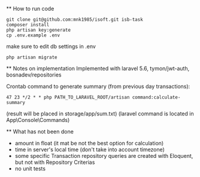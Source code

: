 
** How to run code
```console
git clone git@github.com:mnk1985/isoft.git isb-task
composer install
php artisan key:generate
cp .env.example .env
```
make sure to edit db settings in .env
```console
php artisan migrate

```

** Notes on implementation
Implemented with laravel 5.6, tymon/jwt-auth, bosnadev/repositories

Crontab command to generate summary (from previous day transactions):
```console
47 23 */2 * * php PATH_TO_LARAVEL_ROOT/artisan command:calculate-summary
```
(result will be placed in storage/app/sum.txt)
(laravel command is located in App\Console\Commands)


** What has not been done
- amount in float (it mat be not the best option for calculation)
- time in server's local time (don't take into account timezone)
- some specific Transaction repository queries are created with Eloquent, but not with Repository Criterias 
- no unit tests